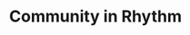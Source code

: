 ---
pid: ch158
title: Community in Rhythm
location_transcription: Washington Square Park
coordinates: "[-75.152084837888, 39.946891118585]"
zipcode: '19122'
gen_neighborhood: North Philadelphia
neighborhood: Yorktown,Old Kensington,Jinogi
outside_phl: 
age: '21'
age_range: 20-29
instagram: 
image_file_name: ch_158.jpg
proposal_transcription: A group of people holding up the liberty bell in a circle.
  All the individuals would be of different backgrounds. Their collective support
  of the bell would represent collective responsibility to uphold virtues of liberty.
topic: History,Inclusivity,Unity,Freedom
topic_summary: 0, 0, 0, 0, 0
type: Other No Form
keywords_other: 
credit: Alvaro Sanchez
image_labels: 
twitter: 
facebook: 
permalink: "/monuments/ch158/"
layout: item-page
---